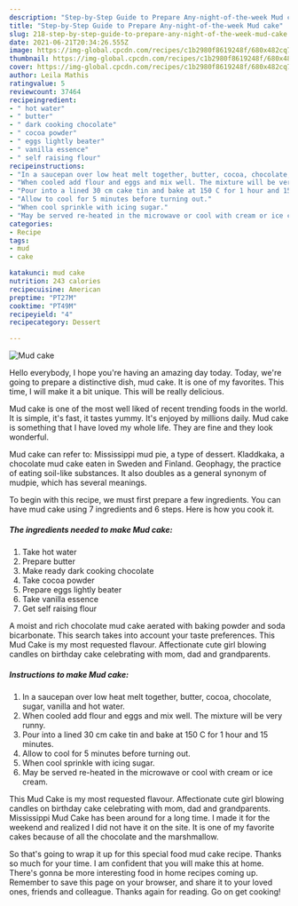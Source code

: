 ```yaml
---
description: "Step-by-Step Guide to Prepare Any-night-of-the-week Mud cake"
title: "Step-by-Step Guide to Prepare Any-night-of-the-week Mud cake"
slug: 218-step-by-step-guide-to-prepare-any-night-of-the-week-mud-cake
date: 2021-06-21T20:34:26.555Z
image: https://img-global.cpcdn.com/recipes/c1b2980f8619248f/680x482cq70/mud-cake-recipe-main-photo.jpg
thumbnail: https://img-global.cpcdn.com/recipes/c1b2980f8619248f/680x482cq70/mud-cake-recipe-main-photo.jpg
cover: https://img-global.cpcdn.com/recipes/c1b2980f8619248f/680x482cq70/mud-cake-recipe-main-photo.jpg
author: Leila Mathis
ratingvalue: 5
reviewcount: 37464
recipeingredient:
- " hot water"
- " butter"
- " dark cooking chocolate"
- " cocoa powder"
- " eggs lightly beater"
- " vanilla essence"
- " self raising flour"
recipeinstructions:
- "In a saucepan over low heat melt together, butter, cocoa, chocolate, sugar, vanilla and hot water."
- "When cooled add flour and eggs and mix well. The mixture will be very runny."
- "Pour into a lined 30 cm cake tin and bake at 150 C for 1 hour and 15 minutes."
- "Allow to cool for 5 minutes before turning out."
- "When cool sprinkle with icing sugar."
- "May be served re-heated in the microwave or cool with cream or ice cream."
categories:
- Recipe
tags:
- mud
- cake

katakunci: mud cake 
nutrition: 243 calories
recipecuisine: American
preptime: "PT27M"
cooktime: "PT49M"
recipeyield: "4"
recipecategory: Dessert

---
```



![Mud cake](https://img-global.cpcdn.com/recipes/c1b2980f8619248f/680x482cq70/mud-cake-recipe-main-photo.jpg)

Hello everybody, I hope you're having an amazing day today. Today, we're going to prepare a distinctive dish, mud cake. It is one of my favorites. This time, I will make it a bit unique. This will be really delicious.

Mud cake is one of the most well liked of recent trending foods in the world. It is simple, it's fast, it tastes yummy. It's enjoyed by millions daily. Mud cake is something that I have loved my whole life. They are fine and they look wonderful.

Mud cake can refer to: Mississippi mud pie, a type of dessert. Kladdkaka, a chocolate mud cake eaten in Sweden and Finland. Geophagy, the practice of eating soil-like substances. It also doubles as a general synonym of mudpie, which has several meanings.


To begin with this recipe, we must first prepare a few ingredients. You can have mud cake using 7 ingredients and 6 steps. Here is how you cook it.

<!--inarticleads1-->

##### The ingredients needed to make Mud cake:

1. Take  hot water
1. Prepare  butter
1. Make ready  dark cooking chocolate
1. Take  cocoa powder
1. Prepare  eggs lightly beater
1. Take  vanilla essence
1. Get  self raising flour


A moist and rich chocolate mud cake aerated with baking powder and soda bicarbonate. This search takes into account your taste preferences. This Mud Cake is my most requested flavour. Affectionate cute girl blowing candles on birthday cake celebrating with mom, dad and grandparents. 

<!--inarticleads2-->

##### Instructions to make Mud cake:

1. In a saucepan over low heat melt together, butter, cocoa, chocolate, sugar, vanilla and hot water.
1. When cooled add flour and eggs and mix well. The mixture will be very runny.
1. Pour into a lined 30 cm cake tin and bake at 150 C for 1 hour and 15 minutes.
1. Allow to cool for 5 minutes before turning out.
1. When cool sprinkle with icing sugar.
1. May be served re-heated in the microwave or cool with cream or ice cream.


This Mud Cake is my most requested flavour. Affectionate cute girl blowing candles on birthday cake celebrating with mom, dad and grandparents. Mississippi Mud Cake has been around for a long time. I made it for the weekend and realized I did not have it on the site. It is one of my favorite cakes because of all the chocolate and the marshmallow. 

So that's going to wrap it up for this special food mud cake recipe. Thanks so much for your time. I am confident that you will make this at home. There's gonna be more interesting food in home recipes coming up. Remember to save this page on your browser, and share it to your loved ones, friends and colleague. Thanks again for reading. Go on get cooking!
